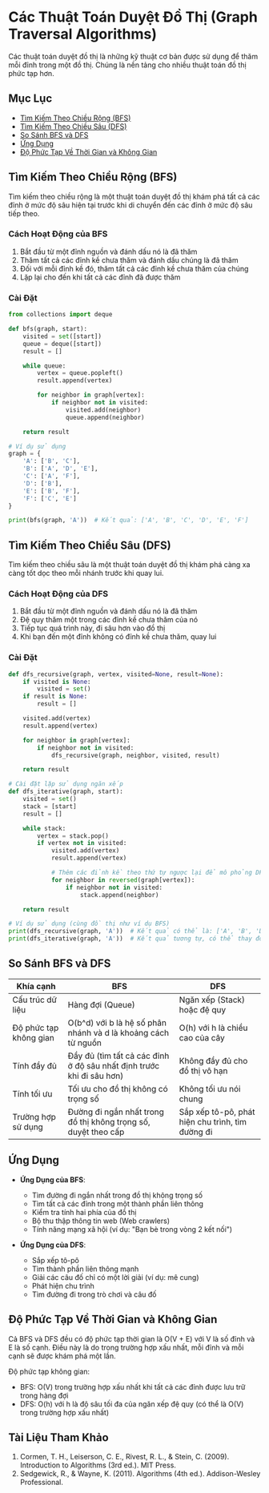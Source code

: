 # Các Thuật Toán Duyệt Đồ Thị (Graph Traversal Algorithms)

Các thuật toán duyệt đồ thị là những kỹ thuật cơ bản được sử dụng để thăm mỗi đỉnh trong một đồ thị. Chúng là nền tảng cho nhiều thuật toán đồ thị phức tạp hơn.

## Mục Lục

- [Tìm Kiếm Theo Chiều Rộng (BFS)](#tìm-kiếm-theo-chiều-rộng-bfs)
- [Tìm Kiếm Theo Chiều Sâu (DFS)](#tìm-kiếm-theo-chiều-sâu-dfs)
- [So Sánh BFS và DFS](#so-sánh-bfs-và-dfs)
- [Ứng Dụng](#ứng-dụng)
- [Độ Phức Tạp Về Thời Gian và Không Gian](#độ-phức-tạp-về-thời-gian-và-không-gian)

## Tìm Kiếm Theo Chiều Rộng (BFS)

Tìm kiếm theo chiều rộng là một thuật toán duyệt đồ thị khám phá tất cả các đỉnh ở mức độ sâu hiện tại trước khi di chuyển đến các đỉnh ở mức độ sâu tiếp theo.

### Cách Hoạt Động của BFS

1. Bắt đầu từ một đỉnh nguồn và đánh dấu nó là đã thăm
2. Thăm tất cả các đỉnh kề chưa thăm và đánh dấu chúng là đã thăm
3. Đối với mỗi đỉnh kề đó, thăm tất cả các đỉnh kề chưa thăm của chúng
4. Lặp lại cho đến khi tất cả các đỉnh đã được thăm

### Cài Đặt

```python
from collections import deque

def bfs(graph, start):
    visited = set([start])
    queue = deque([start])
    result = []

    while queue:
        vertex = queue.popleft()
        result.append(vertex)

        for neighbor in graph[vertex]:
            if neighbor not in visited:
                visited.add(neighbor)
                queue.append(neighbor)

    return result

# Ví dụ sử dụng
graph = {
    'A': ['B', 'C'],
    'B': ['A', 'D', 'E'],
    'C': ['A', 'F'],
    'D': ['B'],
    'E': ['B', 'F'],
    'F': ['C', 'E']
}

print(bfs(graph, 'A'))  # Kết quả: ['A', 'B', 'C', 'D', 'E', 'F']
```

## Tìm Kiếm Theo Chiều Sâu (DFS)

Tìm kiếm theo chiều sâu là một thuật toán duyệt đồ thị khám phá càng xa càng tốt dọc theo mỗi nhánh trước khi quay lui.

### Cách Hoạt Động của DFS

1. Bắt đầu từ một đỉnh nguồn và đánh dấu nó là đã thăm
2. Đệ quy thăm một trong các đỉnh kề chưa thăm của nó
3. Tiếp tục quá trình này, đi sâu hơn vào đồ thị
4. Khi bạn đến một đỉnh không có đỉnh kề chưa thăm, quay lui

### Cài Đặt

```python
def dfs_recursive(graph, vertex, visited=None, result=None):
    if visited is None:
        visited = set()
    if result is None:
        result = []

    visited.add(vertex)
    result.append(vertex)

    for neighbor in graph[vertex]:
        if neighbor not in visited:
            dfs_recursive(graph, neighbor, visited, result)

    return result

# Cài đặt lặp sử dụng ngăn xếp
def dfs_iterative(graph, start):
    visited = set()
    stack = [start]
    result = []

    while stack:
        vertex = stack.pop()
        if vertex not in visited:
            visited.add(vertex)
            result.append(vertex)

            # Thêm các đỉnh kề theo thứ tự ngược lại để mô phỏng DFS đệ quy
            for neighbor in reversed(graph[vertex]):
                if neighbor not in visited:
                    stack.append(neighbor)

    return result

# Ví dụ sử dụng (cùng đồ thị như ví dụ BFS)
print(dfs_recursive(graph, 'A'))  # Kết quả có thể là: ['A', 'B', 'D', 'E', 'F', 'C']
print(dfs_iterative(graph, 'A'))  # Kết quả tương tự, có thể thay đổi tùy thuộc vào thứ tự đỉnh kề
```

## So Sánh BFS và DFS

| Khía cạnh | BFS | DFS |
|-----------|-----|-----|
| Cấu trúc dữ liệu | Hàng đợi (Queue) | Ngăn xếp (Stack) hoặc đệ quy |
| Độ phức tạp không gian | O(b^d) với b là hệ số phân nhánh và d là khoảng cách từ nguồn | O(h) với h là chiều cao của cây |
| Tính đầy đủ | Đầy đủ (tìm tất cả các đỉnh ở độ sâu nhất định trước khi đi sâu hơn) | Không đầy đủ cho đồ thị vô hạn |
| Tính tối ưu | Tối ưu cho đồ thị không có trọng số | Không tối ưu nói chung |
| Trường hợp sử dụng | Đường đi ngắn nhất trong đồ thị không trọng số, duyệt theo cấp | Sắp xếp tô-pô, phát hiện chu trình, tìm đường đi |

## Ứng Dụng

- **Ứng Dụng của BFS**:
  - Tìm đường đi ngắn nhất trong đồ thị không trọng số
  - Tìm tất cả các đỉnh trong một thành phần liên thông
  - Kiểm tra tính hai phía của đồ thị
  - Bộ thu thập thông tin web (Web crawlers)
  - Tính năng mạng xã hội (ví dụ: "Bạn bè trong vòng 2 kết nối")

- **Ứng Dụng của DFS**:
  - Sắp xếp tô-pô
  - Tìm thành phần liên thông mạnh
  - Giải các câu đố chỉ có một lời giải (ví dụ: mê cung)
  - Phát hiện chu trình
  - Tìm đường đi trong trò chơi và câu đố

## Độ Phức Tạp Về Thời Gian và Không Gian

Cả BFS và DFS đều có độ phức tạp thời gian là O(V + E) với V là số đỉnh và E là số cạnh. Điều này là do trong trường hợp xấu nhất, mỗi đỉnh và mỗi cạnh sẽ được khám phá một lần.

Độ phức tạp không gian:
- BFS: O(V) trong trường hợp xấu nhất khi tất cả các đỉnh được lưu trữ trong hàng đợi
- DFS: O(h) với h là độ sâu tối đa của ngăn xếp đệ quy (có thể là O(V) trong trường hợp xấu nhất)

## Tài Liệu Tham Khảo

1. Cormen, T. H., Leiserson, C. E., Rivest, R. L., & Stein, C. (2009). Introduction to Algorithms (3rd ed.). MIT Press.
2. Sedgewick, R., & Wayne, K. (2011). Algorithms (4th ed.). Addison-Wesley Professional.